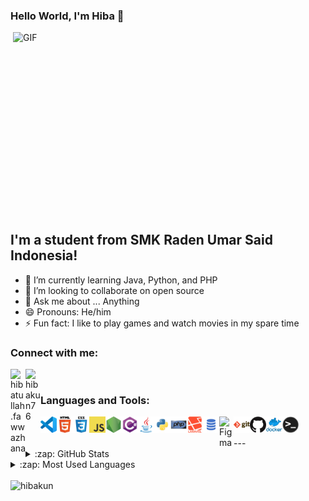 ### Hello World, I'm Hiba  👋

 <img align="right" alt="GIF" src="https://c.tenor.com/NOYF3f82b_gAAAAC/programmer.gif?raw=true" width="500" height="320" />


## I'm a student from SMK Raden Umar Said Indonesia!
- 🌱 I’m currently learning Java, Python, and PHP
- 👯 I’m looking to collaborate on open source
- 💬 Ask me about ... Anything
- 😄 Pronouns: He/him
- ⚡ Fun fact: I like to play games and watch movies in my spare time


### Connect with me:
<a href="https://fb.com/hibatullah.fawwazhana" target="blank"><img align="left" alt="hibatullah.fawwazhana" width="24px" src="https://icon-library.com/images/facebook-icon-black-and-white-vector/facebook-icon-black-and-white-vector-15.jpg" /></a>
<a href="https://instagram.com/hibakun76" target="blank"><img align="left" alt="hibakun76" width="24px" src="https://cdn.jsdelivr.net/npm/simple-icons@3.0.1/icons/instagram.svg" /></a>

<br />

### Languages and Tools:

<img align="left" alt="Visual Studio Code" width="26px" src="https://raw.githubusercontent.com/github/explore/80688e429a7d4ef2fca1e82350fe8e3517d3494d/topics/visual-studio-code/visual-studio-code.png" />
<img align="left" alt="HTML5" width="26px" src="https://raw.githubusercontent.com/github/explore/80688e429a7d4ef2fca1e82350fe8e3517d3494d/topics/html/html.png" />
<img align="left" alt="CSS3" width="26px" src="https://raw.githubusercontent.com/github/explore/80688e429a7d4ef2fca1e82350fe8e3517d3494d/topics/css/css.png" />
<img align="left" alt="JavaScript" width="26px" src="https://raw.githubusercontent.com/github/explore/80688e429a7d4ef2fca1e82350fe8e3517d3494d/topics/javascript/javascript.png" />
<img align="left" alt="Node.js" width="26px" src="https://raw.githubusercontent.com/github/explore/80688e429a7d4ef2fca1e82350fe8e3517d3494d/topics/nodejs/nodejs.png" />
<img align="left" alt="CSharp" width="26px" src="https://raw.githubusercontent.com/devicons/devicon/master/icons/csharp/csharp-original.svg" />
<img align="left" alt="java" width="26px" src="https://raw.githubusercontent.com/devicons/devicon/master/icons/java/java-original.svg" />
<img align="left" alt="python" width="26px" src="https://raw.githubusercontent.com/github/explore/80688e429a7d4ef2fca1e82350fe8e3517d3494d/topics/python/python.png" />
<img align="left" alt="php" width="26px" src="https://raw.githubusercontent.com/devicons/devicon/master/icons/php/php-original.svg" />
<img align="left" alt="laravel" width="26px" src="https://raw.githubusercontent.com/devicons/devicon/master/icons/laravel/laravel-plain-wordmark.svg" />
<img align="left" alt="SQL" width="26px" src="https://raw.githubusercontent.com/github/explore/80688e429a7d4ef2fca1e82350fe8e3517d3494d/topics/sql/sql.png" />
<img align="left" alt="Figma" width="23px" src="https://www.vectorlogo.zone/logos/figma/figma-icon.svg" />
<img align="left" alt="Git" width="26px" src="https://raw.githubusercontent.com/github/explore/80688e429a7d4ef2fca1e82350fe8e3517d3494d/topics/git/git.png" />
<img align="left" alt="GitHub" width="26px" src="https://raw.githubusercontent.com/github/explore/78df643247d429f6cc873026c0622819ad797942/topics/github/github.png" />
<img align="left" alt="Docker" width="26px" src="https://raw.githubusercontent.com/github/explore/80688e429a7d4ef2fca1e82350fe8e3517d3494d/topics/docker/docker.png" />
<img align="left" alt="Terminal" width="26px" src="https://raw.githubusercontent.com/github/explore/80688e429a7d4ef2fca1e82350fe8e3517d3494d/topics/terminal/terminal.png" />

<br />
<br />
---

<details>
  <summary>:zap: GitHub Stats</summary>

  <img align="left" alt="Hibatullah Fawwaz Hana's" src="https://github-readme-stats.vercel.app/api?username=hibakun&show_icons=true&hide_border=true" />

</details>

<details>
  <summary>:zap: Most Used Languages</summary>

<img align="left" alt="Hiba GitHub Top Languages" src="https://github-readme-stats.vercel.app/api/top-langs/?username=hibakun" />

</details>

<br />
<img src="https://komarev.com/ghpvc/?username=hibakun&label=Profile%20views&color=0e75b6&style=flat" alt="hibakun" />

